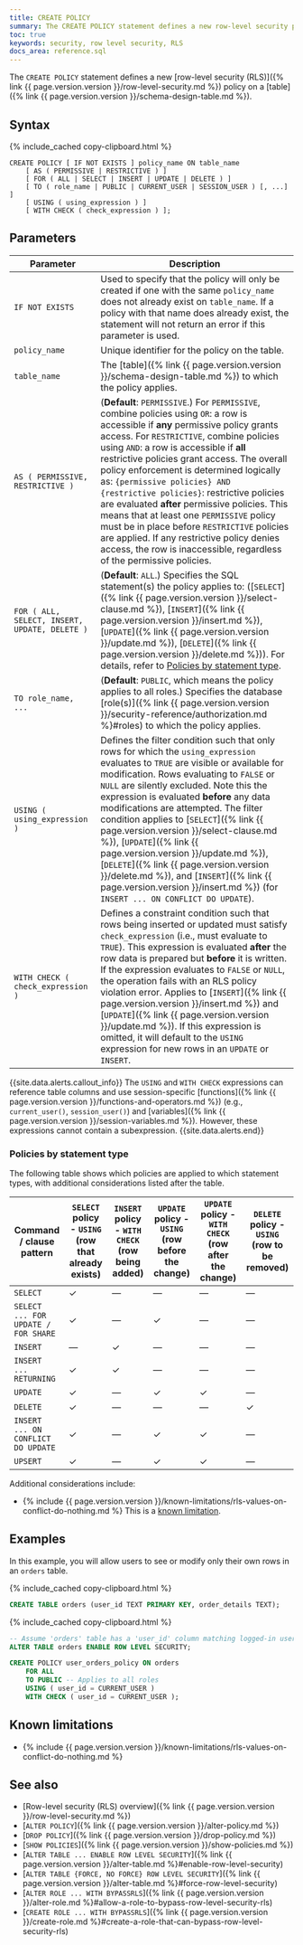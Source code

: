 ```yaml
---
title: CREATE POLICY
summary: The CREATE POLICY statement defines a new row-level security policy on a table.
toc: true
keywords: security, row level security, RLS
docs_area: reference.sql
---
```


The `CREATE POLICY` statement defines a new [row-level security (RLS)]({% link {{ page.version.version }}/row-level-security.md %}) policy on a [table]({% link {{ page.version.version }}/schema-design-table.md %}).

## Syntax

<!--

NB. This was waiting on a fix to DOC-12125 when this doc was being
written. Now there is additional followup work (tracked in DOC-13653)
to update the parameters and potentially the diagram.

<div>
{% remote_include https://raw.githubusercontent.com/cockroachdb/generated-diagrams/{{ page.release_info.crdb_branch_name }}/grammar_svg/create_policy.html %}
</div>

-->

{% include_cached copy-clipboard.html %}
~~~
CREATE POLICY [ IF NOT EXISTS ] policy_name ON table_name
    [ AS ( PERMISSIVE | RESTRICTIVE ) ]
    [ FOR ( ALL | SELECT | INSERT | UPDATE | DELETE ) ]
    [ TO ( role_name | PUBLIC | CURRENT_USER | SESSION_USER ) [, ...] ]
    [ USING ( using_expression ) ]
    [ WITH CHECK ( check_expression ) ];
~~~

## Parameters

Parameter | Description
----------|------------
`IF NOT EXISTS` | Used to specify that the policy will only be created if one with the same `policy_name` does not already exist on `table_name`. If a policy with that name does already exist, the statement will not return an error if this parameter is used.
`policy_name` | Unique identifier for the policy on the table.
`table_name` | The [table]({% link {{ page.version.version }}/schema-design-table.md %}) to which the policy applies.
`AS ( PERMISSIVE, RESTRICTIVE )` | (**Default**: `PERMISSIVE`.) For `PERMISSIVE`, combine policies using `OR`: a row is accessible if **any** permissive policy grants access. For `RESTRICTIVE`, combine policies using `AND`: a row is accessible if **all** restrictive policies grant access. The overall policy enforcement is determined logically as: `{permissive policies} AND {restrictive policies}`: restrictive policies are evaluated **after** permissive policies. This means that at least one `PERMISSIVE` policy must be in place before `RESTRICTIVE` policies are applied. If any restrictive policy denies access, the row is inaccessible, regardless of the permissive policies.
`FOR ( ALL, SELECT, INSERT, UPDATE, DELETE )` | (**Default**: `ALL`.) Specifies the SQL statement(s) the policy applies to: ([`SELECT`]({% link {{ page.version.version }}/select-clause.md %}), [`INSERT`]({% link {{ page.version.version }}/insert.md %}), [`UPDATE`]({% link {{ page.version.version }}/update.md %}), [`DELETE`]({% link {{ page.version.version }}/delete.md %})). For details, refer to [Policies by statement type](#policies-by-statement-type).
`TO role_name, ...`  | (**Default**: `PUBLIC`, which means the policy applies to all roles.) Specifies the database [role(s)]({% link {{ page.version.version }}/security-reference/authorization.md %}#roles) to which the policy applies.
`USING ( using_expression )` | Defines the filter condition such that only rows for which the `using_expression` evaluates to `TRUE` are visible or available for modification. Rows evaluating to `FALSE` or `NULL` are silently excluded. Note this the expression is evaluated **before** any data modifications are attempted. The filter condition applies to [`SELECT`]({% link {{ page.version.version }}/select-clause.md %}), [`UPDATE`]({% link {{ page.version.version }}/update.md %}), [`DELETE`]({% link {{ page.version.version }}/delete.md %}), and [`INSERT`]({% link {{ page.version.version }}/insert.md %}) (for `INSERT ... ON CONFLICT DO UPDATE`).
`WITH CHECK ( check_expression )` | Defines a constraint condition such that rows being inserted or updated must satisfy `check_expression` (i.e., must evaluate to `TRUE`). This expression is evaluated **after** the row data is prepared but **before** it is written. If the expression evaluates to `FALSE` or `NULL`, the operation fails with an RLS policy violation error. Applies to [`INSERT`]({% link {{ page.version.version }}/insert.md %}) and [`UPDATE`]({% link {{ page.version.version }}/update.md %}). If this expression is omitted, it will default to the `USING` expression for new rows in an `UPDATE` or `INSERT`.

{{site.data.alerts.callout_info}}
The `USING` and `WITH CHECK` expressions can reference table columns and use session-specific [functions]({% link {{ page.version.version }}/functions-and-operators.md %}) (e.g., `current_user()`, `session_user()`) and [variables]({% link {{ page.version.version }}/session-variables.md %}). However, these expressions cannot contain a subexpression.
{{site.data.alerts.end}}

### Policies by statement type

The following table shows which policies are applied to which statement types, with additional considerations listed after the table.

| Command / clause pattern            | `SELECT` policy - `USING` (row that already exists) | `INSERT` policy - `WITH CHECK` (row being added) | `UPDATE` policy - `USING` (row before the change) | `UPDATE` policy - `WITH CHECK` (row after the change) | `DELETE` policy - `USING` (row to be removed) |
|-------------------------------------|-----------------------------------------------------|--------------------------------------------------|---------------------------------------------------|-------------------------------------------------------|-----------------------------------------------|
| `SELECT`                            | ✓                                                   | —                                                | —                                                 | —                                                     | —                                             |
| `SELECT ... FOR UPDATE / FOR SHARE` | ✓                                                   | —                                                | ✓                                                 | —                                                     | —                                             |
| `INSERT`                            | —                                                   | ✓                                                | —                                                 | —                                                     | —                                             |
| `INSERT ... RETURNING`              | ✓                                                   | ✓                                                | —                                                 | —                                                     | —                                             |
| `UPDATE`                            | ✓                                                   | —                                                | ✓                                                 | ✓                                                     | —                                             |
| `DELETE`                            | ✓                                                   | —                                                | —                                                 | —                                                     | ✓                                             |
| `INSERT ... ON CONFLICT DO UPDATE`  | ✓                                                   | —                                                | ✓                                                 | ✓                                                     | —                                             |
| `UPSERT`                            | ✓                                                   | —                                                | ✓                                                 | ✓                                                     | —                                             |

Additional considerations include:

- {% include {{ page.version.version }}/known-limitations/rls-values-on-conflict-do-nothing.md %} This is a [known limitation](#known-limitations).

## Examples

In this example, you will allow users to see or modify only their own rows in an `orders` table.

{% include_cached copy-clipboard.html %}
~~~ sql
CREATE TABLE orders (user_id TEXT PRIMARY KEY, order_details TEXT);
~~~

{% include_cached copy-clipboard.html %}
~~~ sql
-- Assume 'orders' table has a 'user_id' column matching logged-in user names.
ALTER TABLE orders ENABLE ROW LEVEL SECURITY;

CREATE POLICY user_orders_policy ON orders
    FOR ALL
    TO PUBLIC -- Applies to all roles
    USING ( user_id = CURRENT_USER )
    WITH CHECK ( user_id = CURRENT_USER );
~~~

## Known limitations

- {% include {{ page.version.version }}/known-limitations/rls-values-on-conflict-do-nothing.md %}

## See also

- [Row-level security (RLS) overview]({% link {{ page.version.version }}/row-level-security.md %})
- [`ALTER POLICY`]({% link {{ page.version.version }}/alter-policy.md %})
- [`DROP POLICY`]({% link {{ page.version.version }}/drop-policy.md %})
- [`SHOW POLICIES`]({% link {{ page.version.version }}/show-policies.md %})
- [`ALTER TABLE ... ENABLE ROW LEVEL SECURITY`]({% link {{ page.version.version }}/alter-table.md %}#enable-row-level-security)
- [`ALTER TABLE {FORCE, NO FORCE} ROW LEVEL SECURITY`]({% link {{ page.version.version }}/alter-table.md %}#force-row-level-security)
- [`ALTER ROLE ... WITH BYPASSRLS`]({% link {{ page.version.version }}/alter-role.md %}#allow-a-role-to-bypass-row-level-security-rls)
- [`CREATE ROLE ... WITH BYPASSRLS`]({% link {{ page.version.version }}/create-role.md %}#create-a-role-that-can-bypass-row-level-security-rls)
